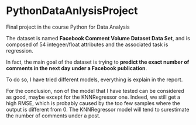 # PythonDataAnlysisProject
Final project in the course Python for Data Analysis

The dataset is named **Facebook Comment Volume Dataset Data Set**, and is composed of 54 integeer/float attributes and the associated task is regression.

In fact, the main goal of the dataset is trying to **predict the exact number of comments in the next day under a Facebook publication**.

To do so, I have tried different models, everything is explain in the report.

For the conclusion, non of the model that I have tested can be considered as good, maybe except for the KNNRegressor one. 
Indeed, we still get a high RMSE, which is probably caused by the too few samples where the output is different from 0.
The KNNRegressor model will tend to surestimate the number of comments under a post.
